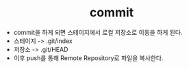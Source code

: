 # <center>commit</center>
- commit을 하게 되면 스테이지에서 로컬 저장소로 이동을 하게 된다.
- 스테이지 -> .git/index
- 저장소 -> .git/HEAD
- 이후 push를 통해 Remote Repository로 파일을 복사한다.
